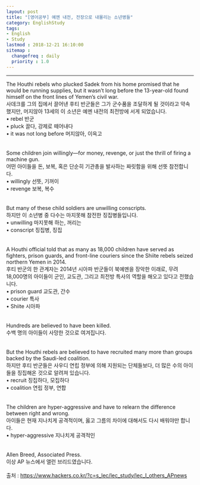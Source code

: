 ```yaml
---
layout: post
title: "[영어공부] 예멘 내전, 전장으로 내몰리는 소년병들"
category: EnglishStudy
tags:
- English
- Study
lastmod : 2018-12-21 16:10:00
sitemap :
  changefreq : daily
  priority : 1.0
---
```


***

<!--미리보기-->

<span class="style17">The Houthi  rebels who plucked Sadek from his home promised that he would be running  supplies, but it wasn’t long before the 13-year-old found himself on the front  lines of Yemen’s civil war. </span><br>
  <span class="style12">사데크를 그의 집에서 끌어낸 후티 반군들은 그가 군수품을 조달하게  될 것이라고 약속했지만, 머지않아 13세의 이 소년은 예멘  내전의 최전방에 서게 되었습니다.</span><br>
  <span class="style15">• rebel 반군 <br>
• pluck 끌다, 강제로 떼어내다 <br>
• it was not long  before 머지않아, 이윽고 </span><br><span class="style15"><br></span><br>
<span class="style17">Some  children join willingly—for money, revenge, or just the thrill of firing a  machine gun. </span><br>
  <span class="style12">어떤 아이들을 돈, 보복, 혹은 단순히 기관총을 발사하는 짜릿함을 위해 선뜻 참전합니다.</span><br>
  <span class="style15">• willingly 선뜻, 기꺼이 <br>
• revenge 보복, 복수 </span><br><span class="style15"><br></span><br>
<span class="style17">But many of  these child soldiers are unwilling conscripts.</span><br>
  <span class="style12">하지만 이 소년병 중 다수는 마지못해 참전한 징집병들입니다. </span><br>
  <span class="style15">• unwilling 마지못해  하는, 꺼리는 <br>
• conscript 징집병, 징집 </span><br><span class="style15"><br></span><br>
<span class="style17">A Houthi  official told that as many as 18,000 children have served as fighters, prison  guards, and front-line couriers since the Shiite rebels seized northern Yemen  in 2014. </span><br>
  <span class="style12">후티 반군의 한 관계자는 2014년  시아파 반군들이 북예멘을 장악한 이래로, 무려 18,000명의  아이들이 군인, 교도관, 그리고 최전방 특사의 역할을 해오고  있다고 전했습니다.</span><br>
  <span class="style15">• prison guard 교도관, 간수 <br>
  • courier 특사 <br>
• Shiite 시아파 </span><br><span class="style15"><br></span><br>
<span class="style17">Hundreds are  believed to have been killed. </span><br>
  <span class="style12">수백 명의 아이들이 사망한 것으로 여겨집니다. </span><br><span class="style12"><br></span><br>
<span class="style17">But the  Houthi rebels are believed to have recruited many more than groups backed by  the Saudi-led coalition. </span><br>
  <span class="style12">하지만 후티 반군들은 사우디 연립 정부에 의해 지원되는 단체들보다, 더 많은 수의 아이들을 징집해온 것으로 알려져 있습니다. </span><br>
  <span class="style15">• recruit 징집하다, 모집하다 <br>
• coalition 연립  정부, 연합 </span><br><span class="style15"><br></span><br>
<span class="style17">The children  are hyper-aggressive and have to relearn the difference between right and  wrong. </span><br>
  <span class="style12">아이들은 현재 지나치게 공격적이며,  옳고 그름의 차이에 대해서도 다시 배워야만 합니다.&nbsp;</span><br>
  <span class="style15">• hyper-aggressive 지나치게  공격적인 </span><br><span class="style15"><br></span><br>
<span class="style17">Allen Breed,  Associated Press.</span><br>
  <span class="style12">이상 AP 뉴스에서 앨런  브리드였습니다.</span><span class="style9"><br>
  </span><br>
출처 : https://www.hackers.co.kr/?c=s_lec/lec_study/lec_I_others_APnews
